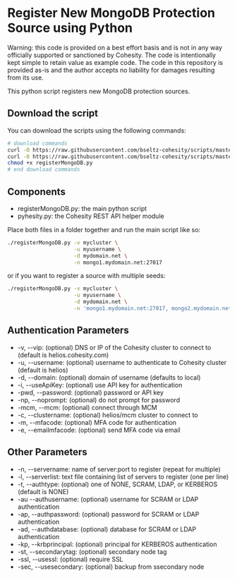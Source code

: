 # Register New MongoDB Protection Source using Python

Warning: this code is provided on a best effort basis and is not in any way officially supported or sanctioned by Cohesity. The code is intentionally kept simple to retain value as example code. The code in this repository is provided as-is and the author accepts no liability for damages resulting from its use.

This python script registers new MongoDB protection sources.

## Download the script

You can download the scripts using the following commands:

```bash
# download commands
curl -O https://raw.githubusercontent.com/bseltz-cohesity/scripts/master/python/registerMongoDB/registerMongoDB.py
curl -O https://raw.githubusercontent.com/bseltz-cohesity/scripts/master/python/pyhesity.py
chmod +x registerMongoDB.py
# end download commands
```

## Components

* registerMongoDB.py: the main python script
* pyhesity.py: the Cohesity REST API helper module

Place both files in a folder together and run the main script like so:

```bash
./registerMongoDB.py -v mycluster \
                     -u myusername \
                     -d mydomain.net \
                     -n mongo1.mydomain.net:27017
```

or if you want to register a source with multiple seeds:

```bash
./registerMongoDB.py -v mycluster \
                     -u myusername \
                     -d mydomain.net \
                     -n 'mongo1.mydomain.net:27017, mongo2.mydomain.net:27017'
```

## Authentication Parameters

* -v, --vip: (optional) DNS or IP of the Cohesity cluster to connect to (default is helios.cohesity.com)
* -u, --username: (optional) username to authenticate to Cohesity cluster (default is helios)
* -d, --domain: (optional) domain of username (defaults to local)
* -i, --useApiKey: (optional) use API key for authentication
* -pwd, --password: (optional) password or API key
* -np, --noprompt: (optional) do not prompt for password
* -mcm, --mcm: (optional) connect through MCM
* -c, --clustername: (optional) helios/mcm cluster to connect to
* -m, --mfacode: (optional) MFA code for authentication
* -e, --emailmfacode: (optional) send MFA code via email

## Other Parameters

* -n, --servername: name of server:port to register (repeat for multiple)
* -l, --serverlist: text file containing list of servers to register (one per line)
* -t, --authtype: (optional) one of NONE, SCRAM, LDAP, or KERBEROS (default is NONE)
* -au --authusername: (optional) username for SCRAM or LDAP authentication
* -ap, --authpassword: (optional) password for SCRAM or LDAP authentication
* -ad, --authdatabase: (optional) database for SCRAM or LDAP authentication
* -kp, --krbprincipal: (optional) principal for KERBEROS authentication
* -st, --secondarytag: (optional) secondary node tag
* -ssl, --usessl: (optional) require SSL
* -sec, --usesecondary: (optional) backup from ssecondary node

